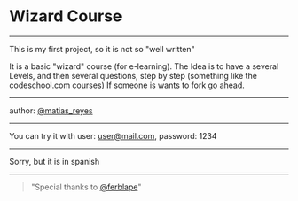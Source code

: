 # Wizard Course

***

This is my first project, so it is not so "well written"

It is a basic "wizard" course (for e-learning).
The Idea is to have a several Levels, and then several questions, step by step (something like the codeschool.com courses)
If someone is wants to fork go ahead.

***

author: [@matias_reyes](http://twitter.com/#!/matias_reyes)


***

You can try it with user: user@mail.com, password: 1234

***

Sorry, but it is in spanish

***

> "Special thanks to [@ferblape](http://twitter.com/#!/ferblape)"